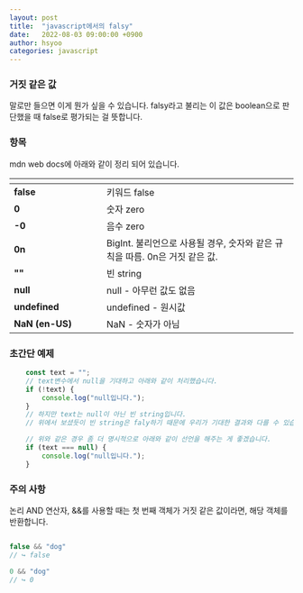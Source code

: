 ```yaml
---
layout: post
title:  "javascript에서의 falsy"
date:   2022-08-03 09:00:00 +0900
author: hsyoo
categories: javascript
---
```


### 거짓 같은 값

말로만 들으면 이게 뭔가 싶을 수 있습니다.
falsy라고 불리는 이 값은 boolean으로 판단했을 때 false로 평가되는 걸 뜻합니다.



### 항목

mdn web docs에 아래와 같이 정리 되어 있습니다.

|<img width=200/>|   |
|---|---|
|**false**|	키워드 false|
|**0**|숫자 zero|
|**-0**|음수 zero|
|**0n**|BigInt. 불리언으로 사용될 경우, 숫자와 같은 규칙을 따름. 0n은 거짓 같은 값.|
|**""**|빈 string|
|**null**|null - 아무런 값도 없음|
|**undefined**|undefined - 원시값|
|**NaN (en-US)**|NaN - 숫자가 아님


### 초간단 예제

```javascript
    const text = "";
    // text변수에서 null을 기대하고 아래와 같이 처리했습니다.
    if (!text) {
        console.log("null입니다.");
    }
    // 하지만 text는 null이 아닌 빈 string입니다.
    // 위에서 보셨듯이 빈 string은 faly하기 때문에 우리가 기대한 결과와 다를 수 있습니다.

    // 위와 같은 경우 좀 더 명시적으로 아래와 같이 선언을 해주는 게 좋겠습니다.
    if (text === null) {
        console.log("null입니다.");
    }


```



### 주의 사항

논리 AND 연산자, &&를 사용할 때는
첫 번째 객체가 거짓 같은 값이라면, 해당 객체를 반환합니다.

```javascript

false && "dog"
// ↪ false

0 && "dog"
// ↪ 0

```

[jekyll-docs]: https://jekyllrb.com/docs/home
[jekyll-gh]:   https://github.com/jekyll/jekyll
[jekyll-talk]: https://talk.jekyllrb.com/
